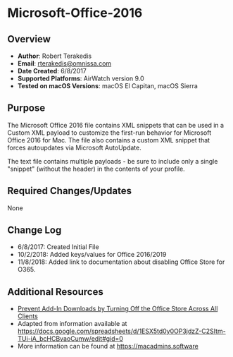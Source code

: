 # Microsoft-Office-2016

## Overview
- **Author**: Robert Terakedis
- **Email**: rterakedis@omnissa.com
- **Date Created**: 6/8/2017
- **Supported Platforms**: AirWatch version 9.0
- **Tested on macOS Versions**: macOS El Capitan, macOS Sierra

## Purpose 
The Microsoft Office 2016 file contains XML snippets that can be used in a Custom XML payload to customize the first-run behavior for Microsoft Office 2016 for Mac.   The file also contains a custom XML snippet that forces autoupdates via Microsoft AutoUpdate.   

The text file contains multiple payloads - be sure to include only a single "snippet" (without the header) in the contents of your profile.


## Required Changes/Updates
None

## Change Log
- 6/8/2017: Created Initial File
- 10/2/2018:  Added keys/values for Office 2016/2019
- 11/8/2018:  Added link to documentation about disabling Office Store for O365.


## Additional Resources
- [Prevent Add-In Downloads by Turning Off the Office Store Across All Clients](https://docs.microsoft.com/en-us/office365/admin/manage/manage-deployment-of-add-ins?view=o365-worldwide#prevent-add-in-downloads-by-turning-off-the-office-store-across-all-clients)
- Adapted from information available at https://docs.google.com/spreadsheets/d/1ESX5td0y0OP3jdzZ-C2SItm-TUi-iA_bcHCBvaoCumw/edit#gid=0
- More information can be found at https://macadmins.software